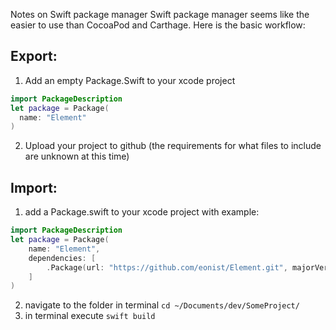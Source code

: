 Notes on Swift package manager<!--more--> Swift package manager seems like the easier to use than CocoaPod and Carthage. Here is the basic workflow:

## Export: 
1. Add an empty Package.Swift to your xcode project
```swift
import PackageDescription
let package = Package(
  name: "Element"
)
```
2. Upload your project to github (the requirements for what files to include are unknown at this time)

## Import: 

1. add a Package.swift to your xcode project with example: 
```swift
import PackageDescription
let package = Package(
    name: "Element",
    dependencies: [
        .Package(url: "https://github.com/eonist/Element.git", majorVersion: 1),
    ]
)
```
2. navigate to the folder in terminal ``cd ~/Documents/dev/SomeProject/``
3. in terminal execute ``swift build``
